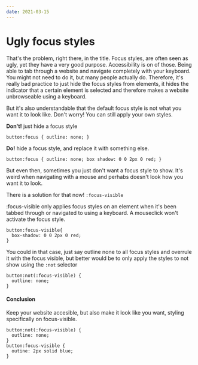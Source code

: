 ```yaml
---
date: 2021-03-15
---
```


# Ugly focus styles

That's the problem, right there, in the title. Focus styles, are often seen as ugly, yet they have a very good purpose. Accessibility is on of those. Being able to tab through a website and navigate completely with your keyboard. You might not need to do it, but many people actually do. Therefore, it's really bad practice to just hide the focus styles from elements, it hides the indicator that a certain element is selected and therefore makes a website unbrowseable using a keyboard.


But it's also understandable that the default focus style is not what you want it to look like. Don't worry! You can still apply your own styles. 


**Don't!** just hide a focus style
```
button:focus { outline: none; }
```

**Do!** hide a focus style, and replace it with something else. 
```
button:focus { outline: none; box shadow: 0 0 2px 0 red; } 
```

But even then, sometimes you just don't want a focus style to show. It's weird when navigating with a mouse and perhabs doesn't look how you want it to look. 

There is a solution for that now! `:focus-visible`

:focus-visible only applies focus styles on an element when it's been tabbed through or navigated to using a keyboard. A mouseclick won't activate the focus style.

```
button:focus-visible{
  box-shadow: 0 0 2px 0 red;
}
```
You could in that case, just say outline none to all focus styles and overrule it with the focus visible, but better would be to only apply the styles to not show using the `:not` selector

```
button:not(:focus-visible) {
  outline: none;
}
```

#### Conclusion

Keep your website accesible, but also make it look like you want, styling specifically on focus-visible.

```
button:not(:focus-visible) {
  outline: none;
}
button:focus-visible { 
  outine: 2px solid blue;
}
```
